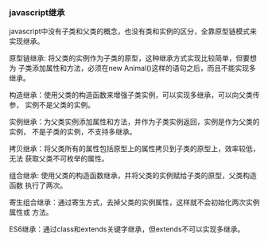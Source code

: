 ### javascript继承
javascript中没有子类和父类的概念，也没有类和实例的区分，全靠原型链模式来
实现继承。



原型链继承: 将父类的实例作为子类的原型，这种继承方式实现比较简单，但要想为
子类添加属性和方法，必须在new Animal()这样的语句之后，而且不能实现多继承。



构造继承：使用父类的构造函数来增强子类实例，可以实现多继承，可以向父类传参，
实例不是父类的实例。



实例继承：为父类实例添加属性和方法，并作为子类实例返回，实例是作为父类的实例，
不是子类的实例，不支持多继承。



拷贝继承：将父类所有的属性包括原型上的属性拷贝到子类的原型上，效率较低，无法
获取父类不可枚举的属性。



组合继承: 使用父类的构造函数继承，并将父类的实例赋给子类的原型，父类构造函数
执行了两次。



寄生组合继承：通过寄生方式，去掉父类的实例属性，这样就不会初始化两次实例属性或
方法。



ES6继承：通过class和extends关键字继承，但extends不可以实现多继承。



